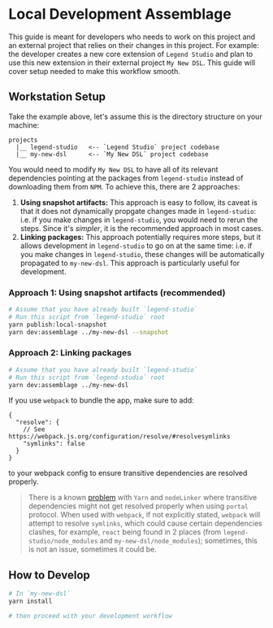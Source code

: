 # Local Development Assemblage

This guide is meant for developers who needs to work on this project and an external project that relies on their changes in this project. For example: the developer creates a new core extension of `Legend Studio` and plan to use this new extension in their external project `My New DSL`. This guide will cover setup needed to make this workflow smooth.

## Workstation Setup

Take the example above, let's assume this is the directory structure on your machine:

```
projects
  |__ legend-studio   <-- `Legend Studio` project codebase
  |__ my-new-dsl      <-- `My New DSL` project codebase
```

You would need to modify `My New DSL` to have all of its relevant dependencies pointing at the packages from `legend-studio` instead of downloading them from `NPM`. To achieve this, there are 2 approaches:

1. **Using snapshot artifacts:** This approach is easy to follow, its caveat is that it does not dynamically propgate changes made in `legend-studio`: i.e. if you make changes in `legend-studio`, you would need to rerun the steps. Since it's _simpler_, it is the recommended approach in most cases.
2. **Linking packages:** This approach potentially requires more steps, but it allows development in `legend-studio` to go on at the same time: i.e. if you make changes in `legend-studio`, these changes will be automatically propagated to `my-new-dsl`. This approach is particularly useful for development.

### Approach 1: Using snapshot artifacts (recommended)

```sh
# Assume that you have already built `legend-studio`
# Run this script from `legend-studio` root
yarn publish:local-snapshot
yarn dev:assemblage ../my-new-dsl --snapshot
```

### Approach 2: Linking packages

```sh
# Assume that you have already built `legend-studio`
# Run this script from `legend-studio` root
yarn dev:assemblage ../my-new-dsl
```

If you use `webpack` to bundle the app, make sure to add:

```jsonc
{
  "resolve": {
    // See https://webpack.js.org/configuration/resolve/#resolvesymlinks
    "symlinks": false
  }
}
```

to your webpack config to ensure transitive dependencies are resolved properly.

> There is a known [problem](https://github.com/yarnpkg/berry/issues/2265) with `Yarn` and `nodeLinker` where transitive dependencies might not get resolved properly when using `portal` protocol. When used with `webpack`, if not explicitly stated, `webpack` will attempt to resolve `symlinks`, which could cause certain dependencies clashes, for example, `react` being found in 2 places (from `legend-studio/node_modules` and `my-new-dsl/node_modules`); sometimes, this is not an issue, sometimes it could be.

## How to Develop

```sh
# In `my-new-dsl`
yarn install

# then proceed with your development workflow
```
